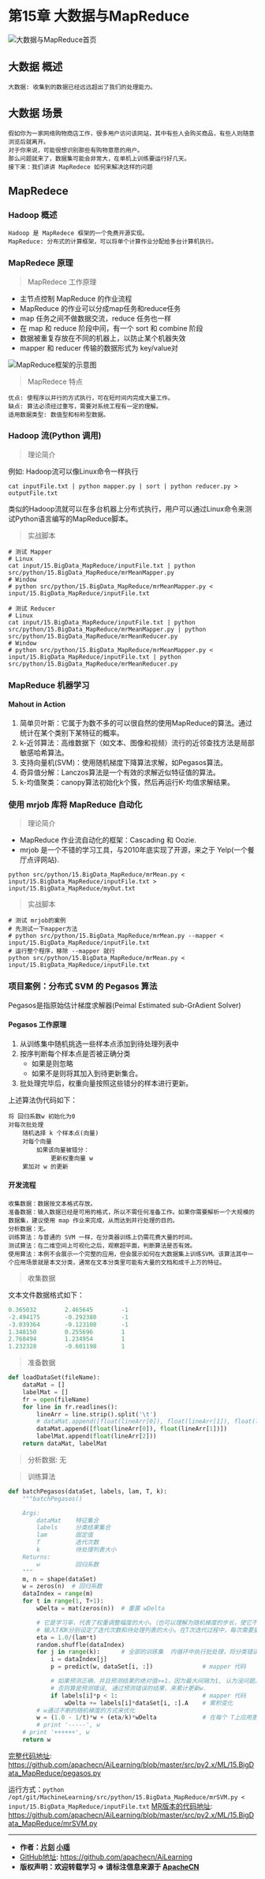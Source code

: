 # 第15章 大数据与MapReduce

![大数据与MapReduce首页](/img/ml/15.BigData_MapReduce/mr_headPage.jpg "大数据与MapReduce首页")

## 大数据 概述

`大数据: 收集到的数据已经远远超出了我们的处理能力。`


## 大数据 场景

```
假如你为一家网络购物商店工作，很多用户访问该网站，其中有些人会购买商品，有些人则随意浏览后就离开。
对于你来说，可能很想识别那些有购物意愿的用户。
那么问题就来了，数据集可能会非常大，在单机上训练要运行好几天。
接下来：我们讲讲 MapRedece 如何来解决这样的问题
```


## MapRedece 

### Hadoop 概述

```
Hadoop 是 MapRedece 框架的一个免费开源实现。
MapReduce: 分布式的计算框架，可以将单个计算作业分配给多台计算机执行。
```

### MapRedece 原理

> MapRedece 工作原理

* 主节点控制 MapReduce 的作业流程
* MapReduce 的作业可以分成map任务和reduce任务
* map 任务之间不做数据交流，reduce 任务也一样
* 在 map 和 reduce 阶段中间，有一个 sort 和 combine 阶段
* 数据被重复存放在不同的机器上，以防止某个机器失效
* mapper 和 reducer 传输的数据形式为 key/value对

![MapReduce框架的示意图](/img/ml/15.BigData_MapReduce/mr_1_cluster.jpg "MapReduce框架的示意图")

> MapRedece 特点

```
优点: 使程序以并行的方式执行，可在短时间内完成大量工作。
缺点: 算法必须经过重写，需要对系统工程有一定的理解。
适用数据类型: 数值型和标称型数据。
```

### Hadoop 流(Python 调用)

> 理论简介

例如: Hadoop流可以像Linux命令一样执行

```Shell
cat inputFile.txt | python mapper.py | sort | python reducer.py > outputFile.txt
```

类似的Hadoop流就可以在多台机器上分布式执行，用户可以通过Linux命令来测试Python语言编写的MapReduce脚本。

> 实战脚本

```
# 测试 Mapper
# Linux
cat input/15.BigData_MapReduce/inputFile.txt | python src/python/15.BigData_MapReduce/mrMeanMapper.py
# Window
# python src/python/15.BigData_MapReduce/mrMeanMapper.py < input/15.BigData_MapReduce/inputFile.txt

# 测试 Reducer
# Linux
cat input/15.BigData_MapReduce/inputFile.txt | python src/python/15.BigData_MapReduce/mrMeanMapper.py | python src/python/15.BigData_MapReduce/mrMeanReducer.py
# Window
# python src/python/15.BigData_MapReduce/mrMeanMapper.py < input/15.BigData_MapReduce/inputFile.txt | python src/python/15.BigData_MapReduce/mrMeanReducer.py
```

### MapReduce 机器学习

#### Mahout in Action

1. 简单贝叶斯：它属于为数不多的可以很自然的使用MapReduce的算法。通过统计在某个类别下某特征的概率。
2. k-近邻算法：高维数据下（如文本、图像和视频）流行的近邻查找方法是局部敏感哈希算法。
3. 支持向量机(SVM)：使用随机梯度下降算法求解，如Pegasos算法。
4. 奇异值分解：Lanczos算法是一个有效的求解近似特征值的算法。
5. k-均值聚类：canopy算法初始化k个簇，然后再运行K-均值求解结果。

### 使用 mrjob 库将 MapReduce 自动化

> 理论简介

* MapReduce 作业流自动化的框架：Cascading 和 Oozie.
* mrjob 是一个不错的学习工具，与2010年底实现了开源，来之于 Yelp(一个餐厅点评网站).

```Shell
python src/python/15.BigData_MapReduce/mrMean.py < input/15.BigData_MapReduce/inputFile.txt > input/15.BigData_MapReduce/myOut.txt
```

> 实战脚本

```
# 测试 mrjob的案例
# 先测试一下mapper方法
# python src/python/15.BigData_MapReduce/mrMean.py --mapper < input/15.BigData_MapReduce/inputFile.txt
# 运行整个程序，移除 --mapper 就行
python src/python/15.BigData_MapReduce/mrMean.py < input/15.BigData_MapReduce/inputFile.txt
```

### 项目案例：分布式 SVM 的 Pegasos 算法

Pegasos是指原始估计梯度求解器(Peimal Estimated sub-GrAdient Solver)

#### Pegasos 工作原理

1. 从训练集中随机挑选一些样本点添加到待处理列表中
2. 按序判断每个样本点是否被正确分类
    * 如果是则忽略
    * 如果不是则将其加入到待更新集合。
3. 批处理完毕后，权重向量按照这些错分的样本进行更新。

上述算法伪代码如下：

```
将 回归系数w 初始化为0
对每次批处理
    随机选择 k 个样本点(向量)
    对每个向量
        如果该向量被错分：
            更新权重向量 w
    累加对 w 的更新
```

#### 开发流程

```
收集数据：数据按文本格式存放。
准备数据：输入数据已经是可用的格式，所以不需任何准备工作。如果你需要解析一个大规模的数据集，建议使用 map 作业来完成，从而达到并行处理的目的。
分析数据：无。
训练算法：与普通的 SVM 一样，在分类器训练上仍需花费大量的时间。
测试算法：在二维空间上可视化之后，观察超平面，判断算法是否有效。
使用算法：本例不会展示一个完整的应用，但会展示如何在大数据集上训练SVM。该算法其中一个应用场景就是本文分类，通常在文本分类里可能有大量的文档和成千上万的特征。
```

> 收集数据

文本文件数据格式如下：

```python
0.365032        2.465645        -1
-2.494175       -0.292380       -1
-3.039364       -0.123108       -1
1.348150        0.255696        1
2.768494        1.234954        1
1.232328        -0.601198       1
```

> 准备数据

```python
def loadDataSet(fileName):
    dataMat = []
    labelMat = []
    fr = open(fileName)
    for line in fr.readlines():
        lineArr = line.strip().split('\t')
        # dataMat.append([float(lineArr[0]), float(lineArr[1]), float(lineArr[2])])
        dataMat.append([float(lineArr[0]), float(lineArr[1])])
        labelMat.append(float(lineArr[2]))
    return dataMat, labelMat
```

> 分析数据: 无

> 训练算法

```python
def batchPegasos(dataSet, labels, lam, T, k):
    """batchPegasos()

    Args:
        dataMat    特征集合
        labels     分类结果集合
        lam        固定值
        T          迭代次数
        k          待处理列表大小
    Returns:
        w          回归系数
    """
    m, n = shape(dataSet)
    w = zeros(n)  # 回归系数
    dataIndex = range(m)
    for t in range(1, T+1):
        wDelta = mat(zeros(n))  # 重置 wDelta

        # 它是学习率，代表了权重调整幅度的大小。（也可以理解为随机梯度的步长，使它不断减小，便于拟合）
        # 输入T和K分别设定了迭代次数和待处理列表的大小。在T次迭代过程中，每次需要重新计算eta
        eta = 1.0/(lam*t)
        random.shuffle(dataIndex)
        for j in range(k):      # 全部的训练集  内循环中执行批处理，将分类错误的值全部做累加后更新权重向量
            i = dataIndex[j]
            p = predict(w, dataSet[i, :])              # mapper 代码

            # 如果预测正确，并且预测结果的绝对值>=1，因为最大间隔为1, 认为没问题。
            # 否则算是预测错误, 通过预测错误的结果，来累计更新w.
            if labels[i]*p < 1:                        # mapper 代码
                wDelta += labels[i]*dataSet[i, :].A    # 累积变化
        # w通过不断的随机梯度的方式来优化
        w = (1.0 - 1/t)*w + (eta/k)*wDelta             # 在每个 T上应用更改
        # print '-----', w
    # print '++++++', w
    return w
```

[完整代码地址](https://github.com/apachecn/AiLearning/blob/master/src/py2.x/ML/15.BigData_MapReduce/pegasos.py): <https://github.com/apachecn/AiLearning/blob/master/src/py2.x/ML/15.BigData_MapReduce/pegasos.py>

运行方式：`python /opt/git/MachineLearning/src/python/15.BigData_MapReduce/mrSVM.py < input/15.BigData_MapReduce/inputFile.txt`
[MR版本的代码地址](https://github.com/apachecn/AiLearning/blob/master/src/py2.x/ML/15.BigData_MapReduce/mrSVM.py): <https://github.com/apachecn/AiLearning/blob/master/src/py2.x/ML/15.BigData_MapReduce/mrSVM.py>

* * *

* **作者：[片刻](http://cwiki.apachecn.org/display/~jiangzhonglian) [小瑶](http://cwiki.apachecn.org/display/~chenyao)**
* [GitHub地址](https://github.com/apachecn/AiLearning): <https://github.com/apachecn/AiLearning>
* **版权声明：欢迎转载学习 => 请标注信息来源于 [ApacheCN](http://www.apachecn.org/)**
